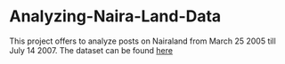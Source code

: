 # Analyzing-Naira-Land-Data
This project offers to analyze posts on Nairaland from March 25 2005 till July 14 2007. The dataset can be found [here]( &lt;https://t.co/jDYvZref1S?amp=1>)
